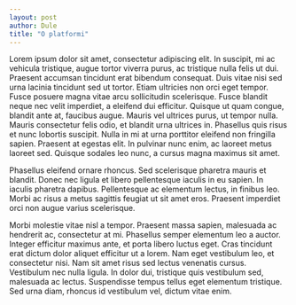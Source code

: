 ```yaml
---
layout: post
author: Dule
title: "O platformi"
---
```


Lorem ipsum dolor sit amet, consectetur adipiscing elit. In suscipit, mi ac vehicula tristique, augue tortor viverra purus, ac tristique nulla felis ut dui. Praesent accumsan tincidunt erat bibendum consequat. Duis vitae nisi sed urna lacinia tincidunt sed ut tortor. Etiam ultricies non orci eget tempor. Fusce posuere magna vitae arcu sollicitudin scelerisque. Fusce blandit neque nec velit imperdiet, a eleifend dui efficitur. Quisque ut quam congue, blandit ante at, faucibus augue. Mauris vel ultrices purus, ut tempor nulla. Mauris consectetur felis odio, et blandit urna ultrices in. Phasellus quis risus et nunc lobortis suscipit. Nulla in mi at urna porttitor eleifend non fringilla sapien. Praesent at egestas elit. In pulvinar nunc enim, ac laoreet metus laoreet sed. Quisque sodales leo nunc, a cursus magna maximus sit amet.

Phasellus eleifend ornare rhoncus. Sed scelerisque pharetra mauris et blandit. Donec nec ligula et libero pellentesque iaculis in eu sapien. In iaculis pharetra dapibus. Pellentesque ac elementum lectus, in finibus leo. Morbi ac risus a metus sagittis feugiat ut sit amet eros. Praesent imperdiet orci non augue varius scelerisque.

Morbi molestie vitae nisl a tempor. Praesent massa sapien, malesuada ac hendrerit ac, consectetur at mi. Phasellus semper elementum leo a auctor. Integer efficitur maximus ante, et porta libero luctus eget. Cras tincidunt erat dictum dolor aliquet efficitur ut a lorem. Nam eget vestibulum leo, et consectetur nisi. Nam sit amet risus sed lectus venenatis cursus. Vestibulum nec nulla ligula. In dolor dui, tristique quis vestibulum sed, malesuada ac lectus. Suspendisse tempus tellus eget elementum tristique. Sed urna diam, rhoncus id vestibulum vel, dictum vitae enim.
